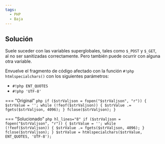 ```yaml
---
tags:
  - PHP
  - Baja
---
```


## Solución

Suele suceder con las variables superglobales, tales como `$_POST` y `$_GET`, al no ser sanitizadas correctamente.
Pero también puede ocurrir con alguna otra variable.

Envuelve el fragmento de código afectado con la función `#!php htmlspecialchars()` con los siguientes parámetros:

- `#!php ENT_QUOTES`
- `#!php 'UTF-8'`

=== "Original"
    ```php
    if ($strValjson = fopen("$strValjson", "r")) {
        $strValue = '';
        while (!feof($strValjson)) {
            $strValue .= fgets($strValjson, 4096);
        }
        fclose($strValjson);
    }
    ```

=== "Solucionado"
    ```php hl_lines="8"
    if ($strValjson = fopen("$strValjson", "r")) {
        $strValue = '';
        while (!feof($strValjson)) {
            $strValue .= fgets($strValjson, 4096);
        }
        fclose($strValjson);
    }
    $strValue = htmlspecialchars($strValue, ENT_QUOTES, 'UTF-8');
    ```
